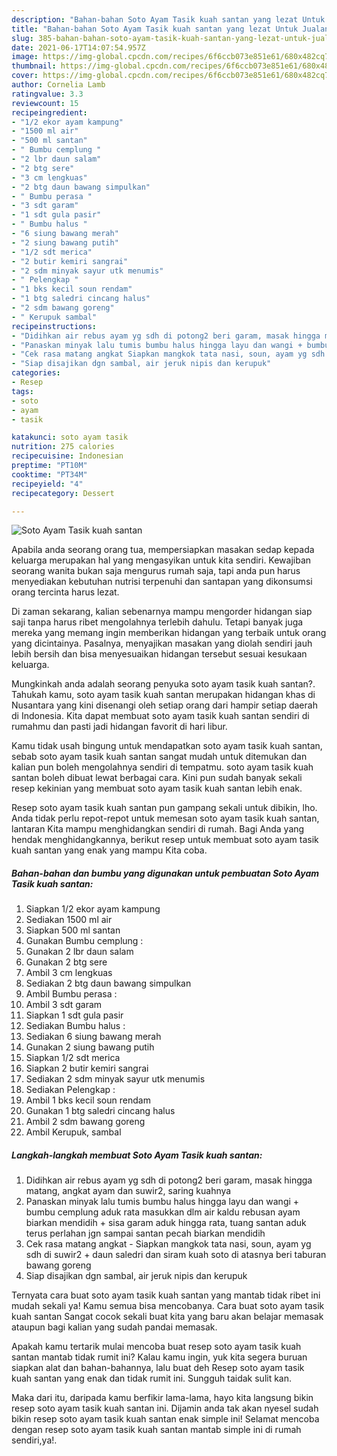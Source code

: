 ```yaml
---
description: "Bahan-bahan Soto Ayam Tasik kuah santan yang lezat Untuk Jualan"
title: "Bahan-bahan Soto Ayam Tasik kuah santan yang lezat Untuk Jualan"
slug: 385-bahan-bahan-soto-ayam-tasik-kuah-santan-yang-lezat-untuk-jualan
date: 2021-06-17T14:07:54.957Z
image: https://img-global.cpcdn.com/recipes/6f6ccb073e851e61/680x482cq70/soto-ayam-tasik-kuah-santan-foto-resep-utama.jpg
thumbnail: https://img-global.cpcdn.com/recipes/6f6ccb073e851e61/680x482cq70/soto-ayam-tasik-kuah-santan-foto-resep-utama.jpg
cover: https://img-global.cpcdn.com/recipes/6f6ccb073e851e61/680x482cq70/soto-ayam-tasik-kuah-santan-foto-resep-utama.jpg
author: Cornelia Lamb
ratingvalue: 3.3
reviewcount: 15
recipeingredient:
- "1/2 ekor ayam kampung"
- "1500 ml air"
- "500 ml santan"
- " Bumbu cemplung "
- "2 lbr daun salam"
- "2 btg sere"
- "3 cm lengkuas"
- "2 btg daun bawang simpulkan"
- " Bumbu perasa "
- "3 sdt garam"
- "1 sdt gula pasir"
- " Bumbu halus "
- "6 siung bawang merah"
- "2 siung bawang putih"
- "1/2 sdt merica"
- "2 butir kemiri sangrai"
- "2 sdm minyak sayur utk menumis"
- " Pelengkap "
- "1 bks kecil soun rendam"
- "1 btg saledri cincang halus"
- "2 sdm bawang goreng"
- " Kerupuk sambal"
recipeinstructions:
- "Didihkan air rebus ayam yg sdh di potong2 beri garam, masak hingga matang, angkat ayam dan suwir2, saring kuahnya"
- "Panaskan minyak lalu tumis bumbu halus hingga layu dan wangi + bumbu cemplung aduk rata masukkan dlm air kaldu rebusan ayam biarkan mendidih + sisa garam aduk hingga rata, tuang santan aduk terus perlahan jgn sampai santan pecah biarkan mendidih"
- "Cek rasa matang angkat Siapkan mangkok tata nasi, soun, ayam yg sdh di suwir2 + daun saledri dan siram kuah soto di atasnya beri taburan bawang goreng"
- "Siap disajikan dgn sambal, air jeruk nipis dan kerupuk"
categories:
- Resep
tags:
- soto
- ayam
- tasik

katakunci: soto ayam tasik 
nutrition: 275 calories
recipecuisine: Indonesian
preptime: "PT10M"
cooktime: "PT34M"
recipeyield: "4"
recipecategory: Dessert

---
```



![Soto Ayam Tasik kuah santan](https://img-global.cpcdn.com/recipes/6f6ccb073e851e61/680x482cq70/soto-ayam-tasik-kuah-santan-foto-resep-utama.jpg)

Apabila anda seorang orang tua, mempersiapkan masakan sedap kepada keluarga merupakan hal yang mengasyikan untuk kita sendiri. Kewajiban seorang  wanita bukan saja mengurus rumah saja, tapi anda pun harus menyediakan kebutuhan nutrisi terpenuhi dan santapan yang dikonsumsi orang tercinta harus lezat.

Di zaman  sekarang, kalian sebenarnya mampu mengorder hidangan siap saji tanpa harus ribet mengolahnya terlebih dahulu. Tetapi banyak juga mereka yang memang ingin memberikan hidangan yang terbaik untuk orang yang dicintainya. Pasalnya, menyajikan masakan yang diolah sendiri jauh lebih bersih dan bisa menyesuaikan hidangan tersebut sesuai kesukaan keluarga. 



Mungkinkah anda adalah seorang penyuka soto ayam tasik kuah santan?. Tahukah kamu, soto ayam tasik kuah santan merupakan hidangan khas di Nusantara yang kini disenangi oleh setiap orang dari hampir setiap daerah di Indonesia. Kita dapat membuat soto ayam tasik kuah santan sendiri di rumahmu dan pasti jadi hidangan favorit di hari libur.

Kamu tidak usah bingung untuk mendapatkan soto ayam tasik kuah santan, sebab soto ayam tasik kuah santan sangat mudah untuk ditemukan dan kalian pun boleh mengolahnya sendiri di tempatmu. soto ayam tasik kuah santan boleh dibuat lewat berbagai cara. Kini pun sudah banyak sekali resep kekinian yang membuat soto ayam tasik kuah santan lebih enak.

Resep soto ayam tasik kuah santan pun gampang sekali untuk dibikin, lho. Anda tidak perlu repot-repot untuk memesan soto ayam tasik kuah santan, lantaran Kita mampu menghidangkan sendiri di rumah. Bagi Anda yang hendak menghidangkannya, berikut resep untuk membuat soto ayam tasik kuah santan yang enak yang mampu Kita coba.

<!--inarticleads1-->

##### Bahan-bahan dan bumbu yang digunakan untuk pembuatan Soto Ayam Tasik kuah santan:

1. Siapkan 1/2 ekor ayam kampung
1. Sediakan 1500 ml air
1. Siapkan 500 ml santan
1. Gunakan  Bumbu cemplung :
1. Gunakan 2 lbr daun salam
1. Gunakan 2 btg sere
1. Ambil 3 cm lengkuas
1. Sediakan 2 btg daun bawang simpulkan
1. Ambil  Bumbu perasa :
1. Ambil 3 sdt garam
1. Siapkan 1 sdt gula pasir
1. Sediakan  Bumbu halus :
1. Sediakan 6 siung bawang merah
1. Gunakan 2 siung bawang putih
1. Siapkan 1/2 sdt merica
1. Siapkan 2 butir kemiri sangrai
1. Sediakan 2 sdm minyak sayur utk menumis
1. Sediakan  Pelengkap :
1. Ambil 1 bks kecil soun rendam
1. Gunakan 1 btg saledri cincang halus
1. Ambil 2 sdm bawang goreng
1. Ambil  Kerupuk, sambal




<!--inarticleads2-->

##### Langkah-langkah membuat Soto Ayam Tasik kuah santan:

1. Didihkan air rebus ayam yg sdh di potong2 beri garam, masak hingga matang, angkat ayam dan suwir2, saring kuahnya
1. Panaskan minyak lalu tumis bumbu halus hingga layu dan wangi + bumbu cemplung aduk rata masukkan dlm air kaldu rebusan ayam biarkan mendidih + sisa garam aduk hingga rata, tuang santan aduk terus perlahan jgn sampai santan pecah biarkan mendidih
1. Cek rasa matang angkat - Siapkan mangkok tata nasi, soun, ayam yg sdh di suwir2 + daun saledri dan siram kuah soto di atasnya beri taburan bawang goreng
1. Siap disajikan dgn sambal, air jeruk nipis dan kerupuk




Ternyata cara buat soto ayam tasik kuah santan yang mantab tidak ribet ini mudah sekali ya! Kamu semua bisa mencobanya. Cara buat soto ayam tasik kuah santan Sangat cocok sekali buat kita yang baru akan belajar memasak ataupun bagi kalian yang sudah pandai memasak.

Apakah kamu tertarik mulai mencoba buat resep soto ayam tasik kuah santan mantab tidak rumit ini? Kalau kamu ingin, yuk kita segera buruan siapkan alat dan bahan-bahannya, lalu buat deh Resep soto ayam tasik kuah santan yang enak dan tidak rumit ini. Sungguh taidak sulit kan. 

Maka dari itu, daripada kamu berfikir lama-lama, hayo kita langsung bikin resep soto ayam tasik kuah santan ini. Dijamin anda tak akan nyesel sudah bikin resep soto ayam tasik kuah santan enak simple ini! Selamat mencoba dengan resep soto ayam tasik kuah santan mantab simple ini di rumah sendiri,ya!.

